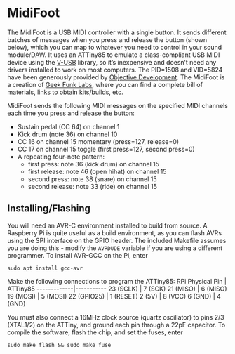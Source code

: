# MidiFoot
The MidiFoot is a USB MIDI controller with a single button. It sends different batches of messages when you press and release the button (shown below), which you can map to whatever you need to control in your sound module/DAW. It uses an ATTiny85 to emulate a class-compliant USB MIDI device using the [V-USB](https://www.obdev.at/products/vusb/index.html) library, so it’s inexpensive and doesn’t need any drivers installed to work on most computers. The PID=1508 and VID=5824 have been generously provided by [Objective Development](https://www.obdev.at/). The MidiFoot is a creation of [Geek Funk Labs](http://geekfunklabs.com), where you can find a complete bill of materials, links to obtain kits/builds, etc.

MidiFoot sends the following MIDI messages on the specified MIDI channels each time you press and release the button:

- Sustain pedal (CC 64) on channel 1
- Kick drum (note 36) on channel 10
- CC 16 on channel 15 momentary (press=127, release=0)
- CC 17 on channel 15 toggle (first press=127, second press=0)
- A repeating four-note pattern:
  - first press: note 36 (kick drum) on channel 15
  - first release: note 46 (open hihat) on channel 15
  - second press: note 38 (snare) on channel 15
  - second release: note 33 (ride) on channel 15
  
## Installing/Flashing

You will need an AVR-C environment installed to build from source. A Raspberry Pi is quite useful as a build environment, as you can flash AVRs using the SPI interface on the GPIO header. The included Makefile assumes you are doing this - modify the `AVRDUDE` variable if you are using a different programmer. To install AVR-GCC on the Pi, enter
```
sudo apt install gcc-avr
```
Make the following connections to program the ATTiny85:
RPi Physical Pin | ATTiny85
-------------|-----------
23 (SCLK) | 7 (SCK)
21 (MISO) | 6 (MISO)
19 (MOSI) | 5 (MOSI)
22 (GPIO25) | 1 (RESET)
2 (5V) | 8 (VCC)
6 (GND) | 4 (GND)

You must also connect a 16MHz clock source (quartz oscillator) to pins 2/3 (XTAL1/2) on the ATTiny, and ground each pin through a 22pF capacitor. To compile the software, flash the chip, and set the fuses, enter
```
sudo make flash && sudo make fuse
```

